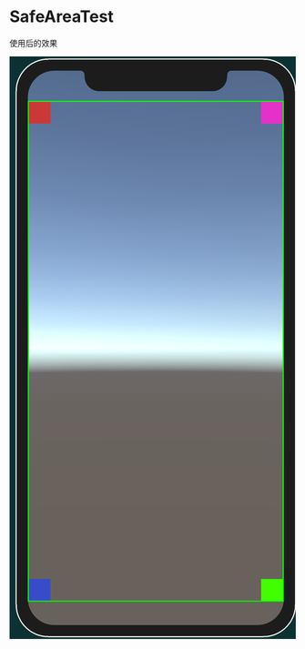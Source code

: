 # SafeAreaTest
使用后的效果

![image](https://github.com/tkonexhh/SafeAreaTest/blob/master/ReadMe/desc01.png)
